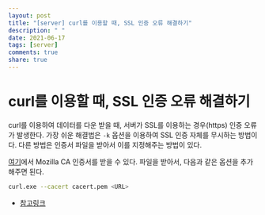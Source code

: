 ```yaml
---
layout: post
title: "[server] curl를 이용할 때, SSL 인증 오류 해결하기"
description: " "
date: 2021-06-17
tags: [server]
comments: true
share: true
---
```



# curl를 이용할 때, SSL 인증 오류 해결하기

curl를 이용하여 데이터를 다운 받을 때, 서버가 SSL를 이용하는 경우(https) 인증 오류가 발생한다. 가장 쉬운 해결법은 `-k` 옵션을 이용하여 SSL 인증 자체를 무시하는 방법이다. 다른 방법은 인증서 파일을 받아서 이를 지정해주는 방법이 있다.

[여기](https://curl.haxx.se/docs/caextract.html)에서 Mozilla CA 인증서를 받을 수 있다. 파일을 받아서, 다음과 같은 옵션을 추가해주면 된다.

```bash
curl.exe --cacert cacert.pem <URL>
```

* [참고링크](https://stackoverflow.com/questions/10079707/https-connection-using-curl-from-command-line)
